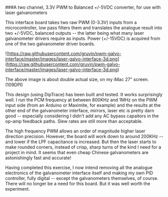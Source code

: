 ###A two channel, 3.3V PWM to Balanced +/-5VDC converter, for use with laser galvanometers

This interface board takes two raw PWM (0-3.3V) inputs from a microcontroller, low pass filters 
them and translates the analogue result into two +/-5VDC, balanced outputs -- the latter being 
what many laser galvanometer drivers require as inputs. Power (+/-15VDC) is acquired from one 
of the two galvanometer driver boards.

![https://raw.githubusercontent.com/gruvin/pwm-galvo-interface/master/images/laser-galvo-interface-3d.png]
(https://raw.githubusercontent.com/gruvin/pwm-galvo-interface/master/images/laser-galvo-interface-3d.png)

The above image is about double actual size, on my iMac 27" screen. (109DPI)

This design (using DipTrace) has been built and tested. It works surprisingly well. I run the PCM frequency 
at between 800KHz and 1MHz on the PWM input side (from an Arduino or Maximite, for example) and the results 
at the other end of the galvanometer interface, mirrors, laser etc is pretty darn good -- especially considering I didn't add any AC bypass capaitors in the op-amp feedback paths. Slew rates are still more than acceptable.

The high frequency PWM allows an order of magnitude higher laser direction precision. However, the board will 
work down to around 200KHz -- and lower if the LPF capacitance is increased. But then the laser starts to make 
rounded corners, instead of crisp, sharp turns of the kind I need for a project in mind. It seems that even cheap Chinese galvanometers are astonishingly fast and accurate! 

Having completed this exercise, I now intend removing all the analogue electronics of the galvanometer 
interface itself and making my own PID controller, fully digital -- except the galvanometers themselves, 
of course. There will no longer be a need for this board. But it was well worth the experiment.
